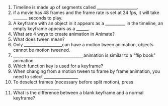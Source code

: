1. Timeline is made up of segments called ____________________.
2. if a movie has 48 frames and the frame rate is set at 24 fps, it will take _______ seconds to play.
3. A keyframe with an object in it appears as a __________ in the timeline, an empty keyframe appears as a ______.
4. What are 4 ways to create animation in Animate?
5. What does tween mean?
6. Only ___________________can have a motion tween animation, objects cannot be motion tweened.
7. ___________________________________animation is similar to a "flip book" animation.
8. Which function key is used for a keyframe?
9. When changing from a motion tween to frame by frame animation, you need to select _________________
10. To deselect frames (necessary before split motion), press _______________________
11. What is the difference between a blank keyframe and a normal keyframe?
